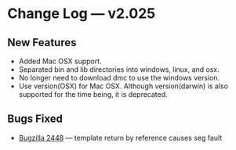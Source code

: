 # Change Log &mdash; v2.025

## New Features

* Added Mac OSX support.
* Separated bin and lib directories into windows, linux, and osx.
* No longer need to download dmc to use the windows version.
* Use version(OSX) for Mac OSX. Although version(darwin) is also supported for
  the time being, it is deprecated.

## Bugs Fixed

* [Bugzilla 2448](/bug/2448) &mdash; template return by reference causes seg fault
